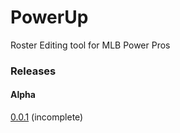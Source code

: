 # PowerUp
Roster Editing tool for MLB Power Pros

<h3>Releases</h3>

<h4>Alpha</h4>
<a href='https://drive.google.com/file/d/1IN5eI0nDtEt1OWKUyjL0t7SLb8vqZBjG/view?usp=sharing'>0.0.1</a> (incomplete)
